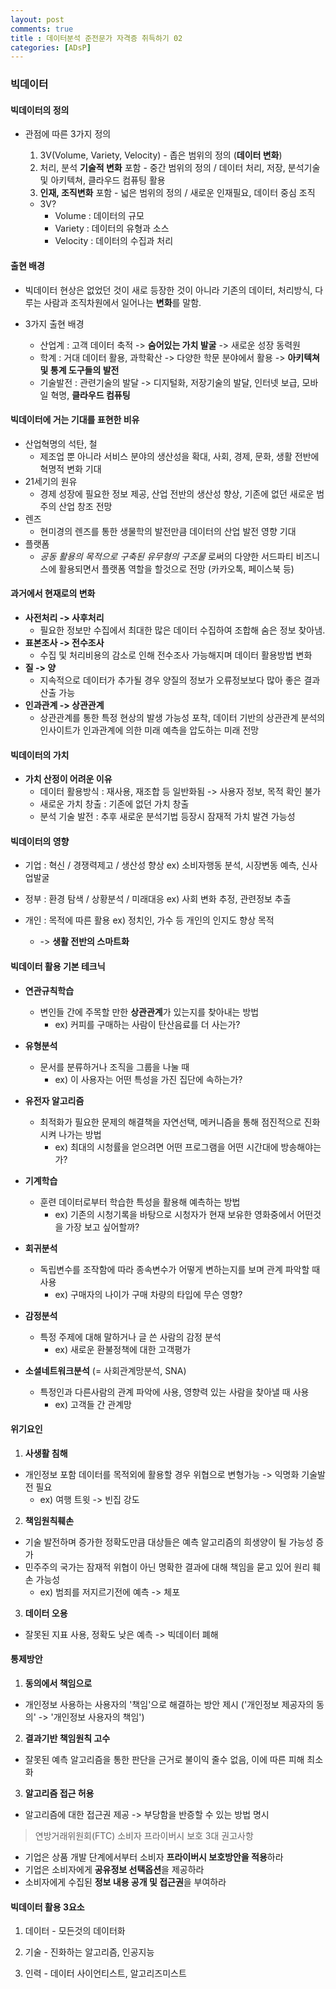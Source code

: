```yaml
---
layout: post
comments: true
title : 데이터분석 준전문가 자격증 취득하기 02
categories: [ADsP]
---
```


### 빅데이터

#### 빅데이터의 정의
- 관점에 따른 3가지 정의
  1. 3V(Volume, Variety, Velocity) - 좁은 범위의 정의 (**데이터 변화**)
  2. 처리, 분석 **기술적 변화** 포함 - 중간 범위의 정의 / 데이터 처리, 저장, 분석기술 및 아키텍쳐, 클라우드 컴퓨팅 활용
  3. **인재, 조직변화** 포함 - 넓은 범위의 정의 / 새로운 인재필요, 데이터 중심 조직


    * 3V?
      - Volume : 데이터의 규모
      - Variety : 데이터의 유형과 소스
      - Velocity : 데이터의 수집과 처리


#### 출현 배경
- 빅데이터 현상은 없었던 것이 새로 등장한 것이 아니라 기존의 데이터, 처리방식, 다루는 사람과 조직차원에서 일어나는 **변화**를 말함.

- 3가지 출현 배경
  - 산업계 : 고객 데이터 축적 -> **숨어있는 가치 발굴** -> 새로운 성장 동력원
  - 학계 : 거대 데이터 활용, 과학확산 -> 다양한 학문 분야에서 활용 -> **아키텍쳐 및 통계 도구들의 발전**
  - 기술발전 : 관련기술의 발달 -> 디지털화, 저장기술의 발달, 인터넷 보급, 모바일 혁명, **클라우드 컴퓨팅**


#### 빅데이터에 거는 기대를 표현한 비유
  - 산업혁명의 석탄, 철
    - 제조업 뿐 아니라 서비스 분야의 생산성을 확대, 사회, 경제, 문화, 생활 전반에 혁명적 변화 기대
  - 21세기의 원유
    - 경제 성장에 필요한 정보 제공, 산업 전반의 생산성 향상, 기존에 없던 새로운 범주의 산업 창조 전망
  - 렌즈
    - 현미경의 렌즈를 통한 생물학의 발전만큼 데이터의 산업 발전 영향 기대
  - 플랫폼
    - _공동 활용의 목적으로 구축된 유무형의 구조물_ 로써의 다양한 서드파티 비즈니스에 활용되면서 플랫폼 역할을 할것으로 전망 (카카오톡, 페이스북 등)


#### 과거에서 현재로의 변화
- **사전처리 -> 사후처리**
  - 필요한 정보만 수집에서 최대한 많은 데이터 수집하여 조합해 숨은 정보 찾아냄.
- **표본조사 -> 전수조사**
  - 수집 및 처리비용의 감소로 인해 전수조사 가능해지며 데이터 활용방법 변화
- **질 -> 양**
  - 지속적으로 데이터가 추가될 경우 양질의 정보가 오류정보보다 많아 좋은 결과 산출 가능
- **인과관계 -> 상관관계**
  - 상관관계를 통한 특정 현상의 발생 가능성 포착, 데이터 기반의 상관관계 분석의 인사이트가 인과관계에 의한 미래 예측을 압도하는 미래 전망


#### 빅데이터의 가치
- **가치 산정이 어려운 이유**
  - 데이터 활용방식 : 재사용, 재조합 등 일반화됨 -> 사용자 정보, 목적 확인 불가
  - 새로운 가치 창출 : 기존에 없던 가치 창출
  - 분석 기술 발전 : 추후 새로운 분석기법 등장시 잠재적 가치 발견 가능성


#### 빅데이터의 영향
- 기업 : 혁신 / 경쟁력제고 / 생산성 향상 ex) 소비자행동 분석, 시장변동 예측, 신사업발굴
- 정부 : 환경 탐색 / 상황분석 / 미래대응 ex) 사회 변화 추정, 관련정보 추출
- 개인 : 목적에 따른 활용 ex) 정치인, 가수 등 개인의 인지도 향상 목적

  - -> **생활 전반의 스마트화**


#### 빅데이터 활용 기본 테크닉

  - **연관규칙학습**
    - 변인들 간에 주목할 만한 **상관관계**가 있는지를 찾아내는 방법
      - ex) 커피를 구매하는 사람이 탄산음료를 더 사는가?

  - **유형분석**
    - 문서를 분류하거나 조직을 그룹을 나눌 때
      - ex) 이 사용자는 어떤 특성을 가진 집단에 속하는가?

  - **유전자 알고리즘**  
    - 최적화가 필요한 문제의 해결책을 자연선택, 메커니즘을 통해 점진적으로 진화시켜 나가는 방법
      - ex) 최대의 시청률을 얻으려면 어떤 프로그램을 어떤 시간대에 방송해야는가?

  - **기계학습**
    - 훈련 데이터로부터 학습한 특성을 활용해 예측하는 방법
      - ex) 기존의 시청기록을 바탕으로 시청자가 현재 보유한 영화중에서 어떤것을 가장 보고 싶어할까?

  - **회귀분석**
    - 독립변수를 조작함에 따라 종속변수가 어떻게 변하는지를 보며 관계 파악할 때 사용
      - ex) 구매자의 나이가 구매 차량의 타입에 무슨 영향?

  - **감정분석**
    - 특정 주제에 대해 말하거나 글 쓴 사람의 감정 분석
      - ex) 새로운 환불정책에 대한 고객평가

  - **소셜네트워크분석** (= 사회관계망분석, SNA)
    - 특정인과 다른사람의 관계 파악에 사용, 영향력 있는 사람을 찾아낼 때 사용
      - ex) 고객들 간 관계망


#### 위기요인
1. **사생활 침해**
  - 개인정보 포함 데이터를 목적외에 활용할 경우 위협으로 변형가능 -> 익명화 기술발전 필요
      - ex) 여행 트윗 -> 빈집 강도

2. **책임원칙훼손**
  - 기술 발전하며 증가한 정확도만큼 대상들은 예측 알고리즘의 희생양이 될 가능성 증가
  - 민주주의 국가는 잠재적 위협이 아닌 명확한 결과에 대해 책임을 묻고 있어 원리 훼손 가능성
      - ex) 범죄를 저지르기전에 예측 -> 체포

3. **데이터 오용**
  - 잘못된 지표 사용, 정확도 낮은 예측 -> 빅데이터 폐해


#### 통제방안
1. **동의에서 책임으로**
  - 개인정보 사용하는 사용자의 '책임'으로 해결하는 방안 제시 ('개인정보 제공자의 동의' -> '개인정보 사용자의 책임')

2. **결과기반 책임원칙 고수**
  - 잘못된 예측 알고리즘을 통한 판단을 근거로 불이익 줄수 없음, 이에 따른 피해 최소화

3. **알고리즘 접근 허용**
  - 알고리즘에 대한 접근권 제공 -> 부당함을 반증할 수 있는 방법 명시

> 연방거래위원회(FTC) 소비자 프라이버시 보호 3대 권고사항
  - 기업은 상품 개발 단계에서부터 소비자 **프라이버시 보호방안을 적용**하라
  - 기업은 소비자에게 **공유정보 선택옵션**을 제공하라
  - 소비자에게 수집된 **정보 내용 공개 및 접근권**을 부여하라

#### 빅데이터 활용 3요소
1. 데이터 - 모든것의 데이터화

2. 기술 - 진화하는 알고리즘, 인공지능

3. 인력 - 데이터 사이언티스트, 알고리즈미스트
